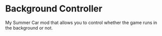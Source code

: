 # Background Controller

My Summer Car mod that allows you to control whether the game runs in the background or not.